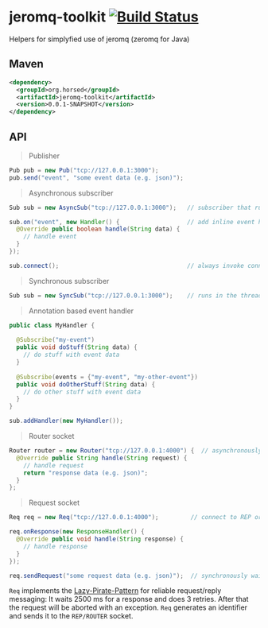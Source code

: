 jeromq-toolkit [![Build Status](https://secure.travis-ci.org/Horsed/jeromq-toolkit.png)](http://travis-ci.org/Horsed/jeromq-toolkit)
==============

Helpers for simplyfied use of jeromq (zeromq for Java)

## Maven

```xml
<dependency>
  <groupId>org.horsed</groupId>
  <artifactId>jeromq-toolkit</artifactId>
  <version>0.0.1-SNAPSHOT</version>
</dependency>
```

## API

> Publisher

```java
Pub pub = new Pub("tcp://127.0.0.1:3000");
pub.send("event", "some event data (e.g. json)");
```

> Asynchronous subscriber

```java
Sub sub = new AsyncSub("tcp://127.0.0.1:3000");   // subscriber that runs in its own thread

sub.on("event", new Handler() {                   // add inline event handler
  @Override public boolean handle(String data) {
    // handle event
  }
});

sub.connect();                                    // always invoke connect :-)
```

> Synchronous subscriber

```java
Sub sub = new SyncSub("tcp://127.0.0.1:3000");    // runs in the thread it is created in and thus blocks this thread
```

> Annotation based event handler

```java
public class MyHandler {
  
  @Subscribe("my-event")
  public void doStuff(String data) {
    // do stuff with event data
  }
  
  @Subscribe(events = {"my-event", "my-other-event"})
  public void doOtherStuff(String data) {
    // do other stuff with event data
  }
}

sub.addHandler(new MyHandler());
```

> Router socket

```java
Router router = new Router("tcp://127.0.0.1:4000") {  // asynchronously handles incoming requests
  @Override public String handle(String request) {
    // handle request
    return "response data (e.g. json)";
  }
};
```

> Request socket

```java
Req req = new Req("tcp://127.0.0.1:4000");         // connect to REP or ROUTER socket

req.onResponse(new ResponseHandler() {
  @Override public void handle(String response) {
    // handle response
  }
});

req.sendRequest("some request data (e.g. json)");  // synchronously waits for the response
```

```Req``` implements the [Lazy-Pirate-Pattern](http://zguide.zeromq.org/page:all#Client-Side-Reliability-Lazy-Pirate-Pattern) for reliable request/reply messaging: It waits 2500 ms for a response and does 3 retries. After that the request will be aborted with an exception. ```Req``` generates an identifier and sends it to the ```REP/ROUTER``` socket.
